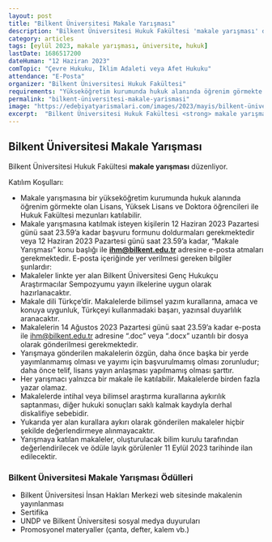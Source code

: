 ```yaml
---
layout: post
title: "Bilkent Üniversitesi Makale Yarışması"
description: "Bilkent Üniversitesi Hukuk Fakültesi 'makale yarışması' düzenliyor."
category: articles
tags: [eylül 2023, makale yarışması, üniversite, hukuk]
lastDate: 1686517200
dateHuman: "12 Haziran 2023"
comTopic: "Çevre Hukuku, İklim Adaleti veya Afet Hukuku"
attendance: "E-Posta"
organizer: "Bilkent Üniversitesi Hukuk Fakültesi"
requirements: "Yükseköğretim kurumunda hukuk alanında öğrenim görmekte olan lisans, yüksek lisans ve doktora öğrencileri ile hukuk fakültesi mezunları katılabilir."
permalink: "bilkent-üniversitesi-makale-yarismasi"
image: "https://edebiyatyarismalari.com/images/2023/mayis/bilkent-üniversitesi-makale-yarismasi.jpg"
excerpt:  "Bilkent Üniversitesi Hukuk Fakültesi <strong> makale yarışması </strong> düzenliyor."
---
```


## Bilkent Üniversitesi Makale Yarışması
Bilkent Üniversitesi Hukuk Fakültesi **makale yarışması** düzenliyor.  

Katılım Koşulları:
- Makale yarışmasına bir yükseköğretim kurumunda hukuk alanında öğrenim görmekte olan Lisans, Yüksek Lisans ve Doktora öğrencileri ile Hukuk Fakültesi mezunları katılabilir.
- Makale yarışmasına katılmak isteyen kişilerin 12 Haziran 2023 Pazartesi günü saat 23.59’a kadar başvuru formunu doldurmaları gerekmektedir veya 12 Haziran 2023 Pazartesi günü saat 23.59’a kadar, “Makale Yarışması” konu başlığı ile **ihm@bilkent.edu.tr** adresine e-posta atmaları gerekmektedir. E-posta içeriğinde yer verilmesi gereken bilgiler şunlardır:
- Makaleler linkte yer alan Bilkent Üniversitesi Genç Hukukçu Araştırmacılar Sempozyumu yayın ilkelerine uygun olarak hazırlanacaktır.
- Makale dili Türkçe’dir. Makalelerde bilimsel yazım kurallarına, amaca ve konuya uygunluk, Türkçeyi kullanmadaki başarı, yazınsal duyarlılık aranacaktır.
- Makalelerin 14 Ağustos 2023 Pazartesi günü saat 23.59’a kadar e-posta ile ihm@bilkent.edu.tr adresine “.doc” veya “.docx” uzantılı bir dosya olarak gönderilmesi gerekmektedir.
- Yarışmaya gönderilen makalelerin özgün, daha önce başka bir yerde yayımlanmamış olması ve yayımı için başvurulmamış olması zorunludur; daha önce telif, lisans yayın anlaşması yapılmamış olması şarttır.
- Her yarışmacı yalnızca bir makale ile katılabilir. Makalelerde birden fazla yazar olamaz.
- Makalelerde intihal veya bilimsel araştırma kurallarına aykırılık saptanması, diğer hukuki sonuçları saklı kalmak kaydıyla derhal diskalifiye sebebidir.
- Yukarıda yer alan kurallara aykırı olarak gönderilen makaleler hiçbir şekilde değerlendirmeye alınmayacaktır.
- Yarışmaya katılan makaleler, oluşturulacak bilim kurulu tarafından değerlendirilecek ve ödüle layık görülenler 11 Eylül 2023 tarihinde ilan edilecektir.


### Bilkent Üniversitesi Makale Yarışması Ödülleri
- Bilkent Üniversitesi İnsan Hakları Merkezi web sitesinde makalenin yayınlanması
- Sertifika
- UNDP ve Bilkent Üniversitesi sosyal medya duyuruları
- Promosyonel materyaller (çanta, defter, kalem vb.)